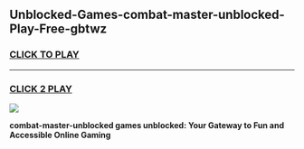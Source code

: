 
## Unblocked-Games-combat-master-unblocked-Play-Free-gbtwz
<h3>
<a href="https://premium76.site?title=combat-master-unblocked&ref=18A">CLICK TO PLAY</a></h3>
<hr>

<h3>
<a href="https://premium76.site?title=combat-master-unblocked&ref=18A">CLICK 2 PLAY</a>
  
</h3>

<a href="https://premium76.site?title=combat-master-unblocked&ref=18A"><img src="https://clearcache.store/games.png"></a>


**combat-master-unblocked games unblocked: Your Gateway to Fun and Accessible Online Gaming**
